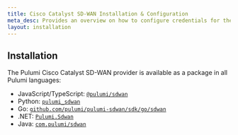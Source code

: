 ```yaml
---
title: Cisco Catalyst SD-WAN Installation & Configuration
meta_desc: Provides an overview on how to configure credentials for the Pulumi Cisco Catalyst SD-WAN Provider.
layout: installation
---
```


## Installation

The Pulumi Cisco Catalyst SD-WAN provider is available as a package in all Pulumi languages:

* JavaScript/TypeScript: [`@pulumi/sdwan`](https://www.npmjs.com/package/@pulumi/sdwan)
* Python: [`pulumi_sdwan`](https://pypi.org/project/pulumi_sdwan/)
* Go: [`github.com/pulumi/pulumi-sdwan/sdk/go/sdwan`](https://pkg.go.dev/github.com/pulumi/pulumi-sdwan/sdk/go/sdwan)
* .NET: [`Pulumi.Sdwan`](https://www.nuget.org/packages/Pulumi.Sdwan)
* Java: [`com.pulumi/sdwan`](https://central.sonatype.com/artifact/com.pulumi/sdwan)
